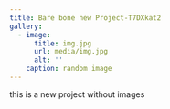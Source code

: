 ```yaml
---
title: Bare bone new Project-T7DXkat2
gallery:
  - image:
      title: img.jpg
      url: media/img.jpg
      alt: ''
    caption: random image
---
```

this is a new project without images
